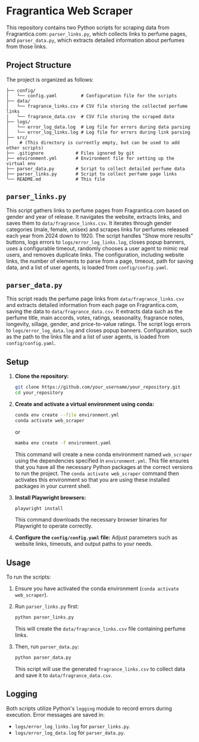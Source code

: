 # Fragrantica Web Scraper

This repository contains two Python scripts for scraping data from Fragrantica.com: `parser_links.py`, which collects links to perfume pages, and `parser_data.py`, which extracts detailed information about perfumes from those links.

## Project Structure

The project is organized as follows:

```
├── config/
│   └── config.yaml         # Configuration file for the scripts
├── data/
│   └── fragrance_links.csv # CSV file storing the collected perfume links
│   └── fragrance_data.csv  # CSV file storing the scraped data 
├── logs/
│   └── error_log_data.log  # Log file for errors during data parsing
│   └── error_log_links.log # Log file for errors during link parsing
├── src/
│    # (This directory is currently empty, but can be used to add other scripts)
├── .gitignore            # Files ignored by git
├── environment.yml       # Environment file for setting up the virtual env
├── parser_data.py        # Script to collect detailed perfume data
├── parser_links.py       # Script to collect perfume page links
└── README.md             # This file
```

## `parser_links.py`

This script gathers links to perfume pages from Fragrantica.com based on gender and year of release. It navigates the website, extracts links, and saves them to `data/fragrance_links.csv`. It iterates through gender categories (male, female, unisex) and scrapes links for perfumes released each year from 2024 down to 1920. The script handles "Show more results" buttons, logs errors to `logs/error_log_links.log`, closes popup banners, uses a configurable timeout, randomly chooses a user agent to mimic real users, and removes duplicate links. The configuration, including website links, the number of elements to parse from a page, timeout, path for saving data, and a list of user agents, is loaded from `config/config.yaml`.

## `parser_data.py`

This script reads the perfume page links from `data/fragrance_links.csv` and extracts detailed information from each page on Fragrantica.com, saving the data to `data/fragrance_data.csv`. It extracts data such as the perfume title, main accords, votes, ratings, seasonality, fragrance notes, longevity, sillage, gender, and price-to-value ratings. The script logs errors to `logs/error_log_data.log` and closes popup banners. Configuration, such as the path to the links file and a list of user agents, is loaded from `config/config.yaml`.

## Setup

1.  **Clone the repository:**

    ```bash
    git clone https://github.com/your_username/your_repository.git
    cd your_repository
    ```

2.  **Create and activate a virtual environment using conda:**

    ```bash
    conda env create --file environment.yml
    conda activate web_scraper
    ```

    or
    
     ```bash
    mamba env create -f environment.yaml
    ```
    

    This command will create a new conda environment named `web_scraper` using the dependencies specified in `environment.yml`.  This file ensures that you have all the necessary Python packages at the correct versions to run the project.  The `conda activate web_scraper` command then activates this environment so that you are using these installed packages in your current shell.

4.  **Install Playwright browsers:**

    ```bash
    playwright install
    ```
    This command downloads the necessary browser binaries for Playwright to operate correctly.

5. **Configure the `config/config.yaml` file:**
    Adjust parameters such as website links, timeouts, and output paths to your needs.

## Usage

To run the scripts:

1.  Ensure you have activated the conda environment (`conda activate web_scraper`).
2.  Run `parser_links.py` first:

    ```bash
    python parser_links.py
    ```
    This will create the `data/fragrance_links.csv` file containing perfume links.

3.  Then, run `parser_data.py`:

    ```bash
    python parser_data.py
    ```
    This script will use the generated `fragrance_links.csv` to collect data and save it to `data/fragrance_data.csv`.

## Logging

Both scripts utilize Python's `logging` module to record errors during execution. Error messages are saved in:

-   `logs/error_log_links.log` for `parser_links.py`.
-   `logs/error_log_data.log` for `parser_data.py`.
